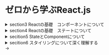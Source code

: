 # ゼロから学ぶReact.js

<details>
<summary>
section3 Reactの基礎　コンポーネントについて
</summary>

| NO | TITLE |
| --- | ---- |
| 21 | イントロダクション |
| 22 | Reactの導入 |
| 23 | CreateReactAppのプロジェクトについて |
| 24 | JSXとは |
| 25 | 初めてのコンポーネント |
| 26 | 初めてのスタイリング |
| 27 | JSXに変数を埋め込む |
| 28 | Props親コンポーネントから子コンポーネントの値渡し |
| 29 | 「コンポーネントを組み合わせる」とは |
| 30 | Propsを変換する |　　　
</details>

<details>
<summary>
section4 Reactの基礎　ステートについて
</summary>

| NO | TITLE |
| --- | ---- |
| 31 | イントロダクション |
| 32 | イベントの追加 |
| 33 | 動的なアプリケーションとは |
| 34 | 動的なアプリケーションを作る |
| 35 | ステートの導入 |
| 36 | コンポーネントの更新のタイミング |
| 37 | Formの導入 |
| 38 | 複数ステートを扱う |
| 39 | 以前の状態に基づいたステート更新 |
| 40 | Form Submission|
| 41 | 双方向バインディング |
| 42 | 親から子へのイベント伝播 |
</details>

<details>
<summary>
secition5 StateとComponentについて
</summary>

| NO | TITLE |
| --- | ---- |
| 43 | イントロダクション |
| 44 | 静的なリスト |
| 45 | 動的なリスト  |
| 46 | keyとリスト |
| 47 | ステートをどこで持つのか |
| 48 | リストのフィルタリング |
| 49 | 条件付きレンダリング |
</details>

<details>
<summary>
secition6 スタイリングについて深く理解する
</summary>

| NO | TITLE |
| --- | ---- |
| 50 | 動的なスタイリング |
| 51 | cssの動的なスタイリング |
| 52 | 現在のcssの適用方法の問題点 |
| 53 | css Module |
<!-- | 54 | Tailwind css |
| 55 | css ModuleとTailwind css |
</details>
->
